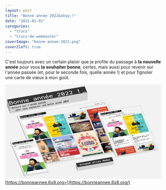 ```yaml
---
layout: post
title: "Bonne année 2022&nbsp;!"
date: "2022-01-01"
categories: 
  - "trucs"
  - "trucs-de-webmaster"
coverImage: "bonne-annee-2022.png"
cover2left: true
---
```



C'est toujours avec un certain plaisir que je profite du passage à **la nouvelle année** pour vous **la souhaiter bonne**, certes, mais aussi pour revenir sur l'année passée (et, pour le seconde fois, quelle année !) et pour fignoler une carte de vœux à mon goût.

[![](images/2022/01/bonne-annee-2022.png)](https://bonneannee.6x8.org/) [https://bonneannee.6x8.org>](https://bonneannee.6x8.org/)

